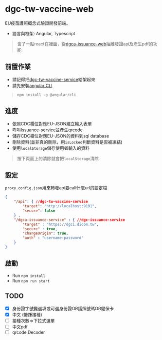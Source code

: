 # dgc-tw-vaccine-web
EU疫苗護照概念式驗證開發前端。
- 語言與框架:  Angular, Typescript
>含了一點react在裡面，從[dgca-issuance-web](https://github.com/eu-digital-green-certificates/dgca-issuance-web)抽離發證api及產生pdf的功能

## 前置作業
- 請記得把[dgc-tw-vaccine-service](#)給架起來
- 請先安裝[angular CLI](https://angular.tw/guide/setup-local)
> `npm install -g @angular/cli`
## 進度
- 依照CDC欄位對應EU-JSON建立輸入表單
- 呼叫Issuance-service並產生qrcode
- 儲存CDC欄位對應EU-JSON的資料到sql database
- 刪除資料(並非真的刪除，用`isLocked`判斷資料是否被凍結)
- 使用`localStorage`儲存使用者輸入的資料
> 按下頁面上的清除就會把`localStorage`清除

## 設定
`proxy.config.json`用來轉發api要call什麼url的設定檔
```JSON
{
    "/api": { //dgc-tw-vaccine-service
        "target": "http://localhost:9191", 
        "secure": false
    } ,
    "/dgca-issuance-service" : { //dgc-issuance-service
        "target" : "https://dgci.dicom.tw",
        "secure" : true,
        "changeOrigin": true,
        "auth" : "username:password"
    }
}
```
## 啟動
- Run `npm install`
- Run `npm run start`

## TODO
- [x] 身份證字號變選填或可選身份證OR護照號碼OR健保卡
- [x] 中文 (~~接踵~~接種)
- [ ] 接種次數=>下拉式選單
- [ ] 中文pdf
- [ ] qrcode Decoder